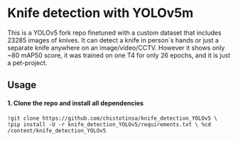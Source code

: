 # Knife detection with YOLOv5m

This is a YOLOv5 fork repo finetuned with a custom dataset that includes 23285 images of knives.
It can detect a knife in person`s hands or just a separate knife anywhere on an image/video/CCTV.
However it shows only ~80 mAP50 score, it was trained on one T4 for only 26 epochs, and it is just a pet-project.

## Usage
#### 1. Clone the repo and install all dependencies
`!git clone https://github.com/chistotinsa/knife_detection_YOLOv5 \
!pip install -U -r knife_detection_YOLOv5/requirements.txt \
%cd /content/knife_detection_YOLOv5`


